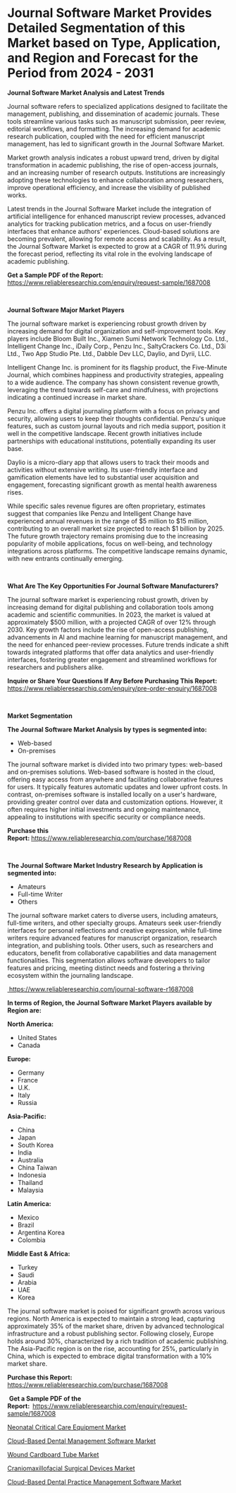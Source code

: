<p><h1>Journal Software Market Provides Detailed Segmentation of this Market based on Type, Application, and Region and Forecast for the Period from 2024 - 2031</h1></p><p><strong>Journal Software Market Analysis and Latest Trends</strong></p>
<p><p>Journal software refers to specialized applications designed to facilitate the management, publishing, and dissemination of academic journals. These tools streamline various tasks such as manuscript submission, peer review, editorial workflows, and formatting. The increasing demand for academic research publication, coupled with the need for efficient manuscript management, has led to significant growth in the Journal Software Market.</p><p>Market growth analysis indicates a robust upward trend, driven by digital transformation in academic publishing, the rise of open-access journals, and an increasing number of research outputs. Institutions are increasingly adopting these technologies to enhance collaboration among researchers, improve operational efficiency, and increase the visibility of published works.</p><p>Latest trends in the Journal Software Market include the integration of artificial intelligence for enhanced manuscript review processes, advanced analytics for tracking publication metrics, and a focus on user-friendly interfaces that enhance authors' experiences. Cloud-based solutions are becoming prevalent, allowing for remote access and scalability. As a result, the Journal Software Market is expected to grow at a CAGR of 11.9% during the forecast period, reflecting its vital role in the evolving landscape of academic publishing.</p></p>
<p><strong>Get a Sample PDF of the Report:&nbsp;</strong> <a href="https://www.reliableresearchiq.com/enquiry/request-sample/1687008?utm_campaign=1521&utm_medium=2&utm_source=Github&utm_content=ia&utm_term=16102024&utm_id=journal-software">https://www.reliableresearchiq.com/enquiry/request-sample/1687008</a></p>
<p>&nbsp;</p>
<p><strong>Journal Software Major Market Players</strong></p>
<p><p>The journal software market is experiencing robust growth driven by increasing demand for digital organization and self-improvement tools. Key players include Bloom Built Inc., Xiamen Sumi Network Technology Co. Ltd., Intelligent Change Inc., iDaily Corp., Penzu Inc., SaltyCrackers Co. Ltd., D3i Ltd., Two App Studio Pte. Ltd., Dabble Dev LLC, Daylio, and Dyrii, LLC. </p><p>Intelligent Change Inc. is prominent for its flagship product, the Five-Minute Journal, which combines happiness and productivity strategies, appealing to a wide audience. The company has shown consistent revenue growth, leveraging the trend towards self-care and mindfulness, with projections indicating a continued increase in market share.</p><p>Penzu Inc. offers a digital journaling platform with a focus on privacy and security, allowing users to keep their thoughts confidential. Penzu's unique features, such as custom journal layouts and rich media support, position it well in the competitive landscape. Recent growth initiatives include partnerships with educational institutions, potentially expanding its user base.</p><p>Daylio is a micro-diary app that allows users to track their moods and activities without extensive writing. Its user-friendly interface and gamification elements have led to substantial user acquisition and engagement, forecasting significant growth as mental health awareness rises.</p><p>While specific sales revenue figures are often proprietary, estimates suggest that companies like Penzu and Intelligent Change have experienced annual revenues in the range of $5 million to $15 million, contributing to an overall market size projected to reach $1 billion by 2025. The future growth trajectory remains promising due to the increasing popularity of mobile applications, focus on well-being, and technology integrations across platforms. The competitive landscape remains dynamic, with new entrants continually emerging.</p></p>
<p>&nbsp;</p>
<p><strong>What Are The Key Opportunities For Journal Software Manufacturers?</strong></p>
<p><p>The journal software market is experiencing robust growth, driven by increasing demand for digital publishing and collaboration tools among academic and scientific communities. In 2023, the market is valued at approximately $500 million, with a projected CAGR of over 12% through 2030. Key growth factors include the rise of open-access publishing, advancements in AI and machine learning for manuscript management, and the need for enhanced peer-review processes. Future trends indicate a shift towards integrated platforms that offer data analytics and user-friendly interfaces, fostering greater engagement and streamlined workflows for researchers and publishers alike.</p></p>
<p><strong>Inquire or Share Your Questions If Any Before Purchasing This Report:</strong> <a href="https://www.reliableresearchiq.com/enquiry/pre-order-enquiry/1687008?utm_campaign=1521&utm_medium=2&utm_source=Github&utm_content=ia&utm_term=16102024&utm_id=journal-software">https://www.reliableresearchiq.com/enquiry/pre-order-enquiry/1687008</a></p>
<p>&nbsp;</p>
<p><strong>Market Segmentation</strong></p>
<p><strong>The Journal Software Market Analysis by types is segmented into:</strong></p>
<p><ul><li>Web-based</li><li>On-premises</li></ul></p>
<p><p>The journal software market is divided into two primary types: web-based and on-premises solutions. Web-based software is hosted in the cloud, offering easy access from anywhere and facilitating collaborative features for users. It typically features automatic updates and lower upfront costs. In contrast, on-premises software is installed locally on a user's hardware, providing greater control over data and customization options. However, it often requires higher initial investments and ongoing maintenance, appealing to institutions with specific security or compliance needs.</p></p>
<p><strong>Purchase this Report:&nbsp;</strong><a href="https://www.reliableresearchiq.com/purchase/1687008?utm_campaign=1521&utm_medium=2&utm_source=Github&utm_content=ia&utm_term=16102024&utm_id=journal-software">https://www.reliableresearchiq.com/purchase/1687008</a></p>
<p>&nbsp;</p>
<p><strong>The Journal Software Market Industry Research by Application is segmented into:</strong></p>
<p><ul><li>Amateurs</li><li>Full-time Writer</li><li>Others</li></ul></p>
<p><p>The journal software market caters to diverse users, including amateurs, full-time writers, and other specialty groups. Amateurs seek user-friendly interfaces for personal reflections and creative expression, while full-time writers require advanced features for manuscript organization, research integration, and publishing tools. Other users, such as researchers and educators, benefit from collaborative capabilities and data management functionalities. This segmentation allows software developers to tailor features and pricing, meeting distinct needs and fostering a thriving ecosystem within the journaling landscape.</p></p>
<p><a href="https://www.reliableresearchiq.com/journal-software-r1687008?utm_campaign=1521&utm_medium=2&utm_source=Github&utm_content=ia&utm_term=16102024&utm_id=journal-software">&nbsp;https://www.reliableresearchiq.com/journal-software-r1687008</a></p>
<p><strong>In terms of Region, the Journal Software Market Players available by Region are:</strong></p>
<p>
    <p> <strong> North America: </strong>
        <ul>
            <li>United States</li>
            <li>Canada</li>
        </ul>
        </p> 
    <p> <strong> Europe: </strong>
        <ul>
            <li>Germany</li>
            <li>France</li>
            <li>U.K.</li>
            <li>Italy</li>
            <li>Russia</li>
        </ul>
        </p> 
    <p> <strong> Asia-Pacific: </strong>
        <ul>
            <li>China</li>
            <li>Japan</li>
            <li>South Korea</li>
            <li>India</li>
            <li>Australia</li>
            <li>China Taiwan</li>
            <li>Indonesia</li>
            <li>Thailand</li>
            <li>Malaysia</li>
        </ul>
        </p> 
    <p> <strong> Latin America: </strong>
        <ul>
            <li>Mexico</li>
            <li>Brazil</li>
            <li>Argentina Korea</li>
            <li>Colombia</li>
        </ul>
        </p> 
    <p> <strong> Middle East & Africa: </strong>
        <ul>
            <li>Turkey</li>
            <li>Saudi</li>
            <li>Arabia</li>
            <li>UAE</li>
            <li>Korea</li>
        </ul>
    </p>
    </p>
<p><p>The journal software market is poised for significant growth across various regions. North America is expected to maintain a strong lead, capturing approximately 35% of the market share, driven by advanced technological infrastructure and a robust publishing sector. Following closely, Europe holds around 30%, characterized by a rich tradition of academic publishing. The Asia-Pacific region is on the rise, accounting for 25%, particularly in China, which is expected to embrace digital transformation with a 10% market share.</p></p>
<p><strong>Purchase this Report: </strong><a href="https://www.reliableresearchiq.com/purchase/1687008?utm_campaign=1521&utm_medium=2&utm_source=Github&utm_content=ia&utm_term=16102024&utm_id=journal-software">https://www.reliableresearchiq.com/purchase/1687008</a></p>
<p>&nbsp;<strong>Get a Sample PDF of the Report:&nbsp;&nbsp;</strong><a href="https://www.reliableresearchiq.com/enquiry/request-sample/1687008?utm_campaign=1521&utm_medium=2&utm_source=Github&utm_content=ia&utm_term=16102024&utm_id=journal-software">https://www.reliableresearchiq.com/enquiry/request-sample/1687008</a></p>
<p><strong></strong></p>
<p><p><a href="https://www.linkedin.com/pulse/exploring-neonatal-critical-care-equipment-market-strategic-w3jgf?utm_campaign=1521&utm_medium=2&utm_source=Github&utm_content=ia&utm_term=16102024&utm_id=journal-software">Neonatal Critical Care Equipment Market</a></p><p><a href="https://www.linkedin.com/pulse/cloud-based-dental-management-software-landscape-product-spectrum-h8zzf?trk=public_post_embed_feed-article-content&utm_campaign=1521&utm_medium=2&utm_source=Github&utm_content=ia&utm_term=16102024&utm_id=journal-software">Cloud-Based Dental Management Software Market</a></p><p><a href="https://www.linkedin.com/pulse/global-wound-cardboard-tube-market-trends-analysis-future-lre7f?utm_campaign=1521&utm_medium=2&utm_source=Github&utm_content=ia&utm_term=16102024&utm_id=journal-software">Wound Cardboard Tube Market</a></p><p><a href="https://www.linkedin.com/pulse/craniomaxillofacial-surgical-devices-market-evolution-global-trends-3lfne?trk=public_post_embed_feed-article-content&utm_campaign=1521&utm_medium=2&utm_source=Github&utm_content=ia&utm_term=16102024&utm_id=journal-software">Craniomaxillofacial Surgical Devices Market</a></p><p><a href="https://www.linkedin.com/pulse/future-trends-global-cloud-based-dental-practice-management-bjubf?trk=public_post_embed_feed-article-content&utm_campaign=1521&utm_medium=2&utm_source=Github&utm_content=ia&utm_term=16102024&utm_id=journal-software">Cloud-Based Dental Practice Management Software Market</a></p></p>